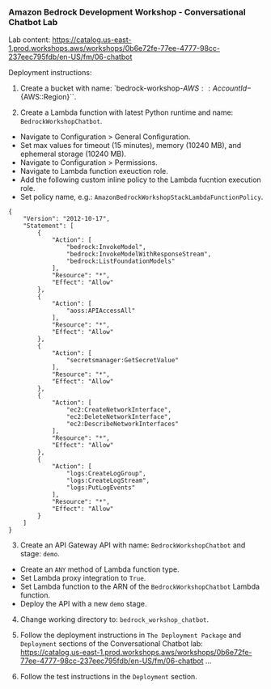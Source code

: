 ### Amazon Bedrock Development Workshop - Conversational Chatbot Lab

Lab content: https://catalog.us-east-1.prod.workshops.aws/workshops/0b6e72fe-77ee-4777-98cc-237eec795fdb/en-US/fm/06-chatbot

Deployment instructions:

1. Create a bucket with name: `bedrock-workshop-${AWS::AccountId}-${AWS::Region}``.

2. Create a Lambda function with latest Python runtime and name: `BedrockWorkshopChatbot`.

- Navigate to Configuration > General Configuration.
- Set max values for timeout (15 minutes), memory (10240 MB), and ephemeral storage (10240 MB).
- Navigate to Configuration > Permissions.
- Navigate to Lambda function exeuction role.
- Add the following custom inline policy to the Lambda fucntion execution role.
- Set policy name, e.g.: `AmazonBedrockWorkshopStackLambdaFunctionPolicy`.

```
{
	"Version": "2012-10-17",
	"Statement": [
		{
			"Action": [
				"bedrock:InvokeModel",
				"bedrock:InvokeModelWithResponseStream",
				"bedrock:ListFoundationModels"
			],
			"Resource": "*",
			"Effect": "Allow"
		},
		{
			"Action": [
				"aoss:APIAccessAll"
			],
			"Resource": "*",
			"Effect": "Allow"
		},
		{
			"Action": [
				"secretsmanager:GetSecretValue"
			],
			"Resource": "*",
			"Effect": "Allow"
		},
		{
			"Action": [
				"ec2:CreateNetworkInterface",
				"ec2:DeleteNetworkInterface",
				"ec2:DescribeNetworkInterfaces"
			],
			"Resource": "*",
			"Effect": "Allow"
		},
		{
			"Action": [
				"logs:CreateLogGroup",
				"logs:CreateLogStream",
				"logs:PutLogEvents"
			],
			"Resource": "*",
			"Effect": "Allow"
		}
	]
}
```

3. Create an API Gateway API with name: `BedrockWorkshopChatbot` and stage: `demo`.

- Create an `ANY` method of Lambda function type.
- Set Lambda proxy integration to `True`.
- Set Lambda function to the ARN of the `BedrockWorkshopChatbot` Lambda function.
- Deploy the API with a new `demo` stage.
 
4. Change working directory to: `bedrock_workshop_chatbot`.

5. Follow the deployment instructions in `The Deployment Package` and `Deployment` sections of the Conversational Chatbot lab: https://catalog.us-east-1.prod.workshops.aws/workshops/0b6e72fe-77ee-4777-98cc-237eec795fdb/en-US/fm/06-chatbot ...

6. Follow the test instructions in the `Deployment` section.
